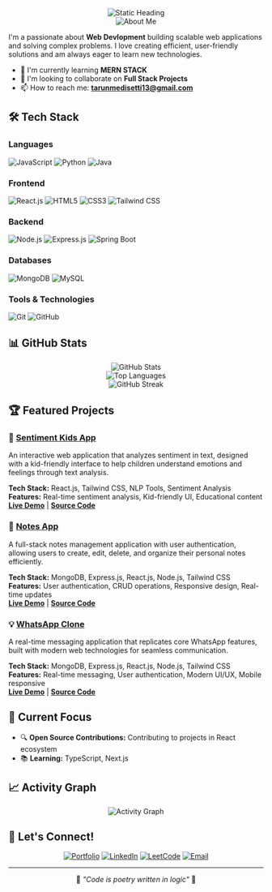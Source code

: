 <div align="center">
  <img src="https://readme-typing-svg.herokuapp.com?font=Fira+Code&size=32&duration=1&pause=999999&color=2E86AB&center=true&vCenter=true&width=800&lines=Hey+%2C+Developers,+I'm+Tarun+Medisetti+%F0%9F%91%8B" alt="Static Heading" />
</div>

<div align="center">
  <img src="https://readme-typing-svg.herokuapp.com?font=Arial&size=24&duration=1&pause=999999&color=FF6B6B&center=true&vCenter=true&width=435&lines=🚀+About+Me" alt="About Me" />
</div>

I'm a passionate about **Web Devlopment** building scalable web applications and solving complex problems. I love creating efficient, user-friendly solutions and am always eager to learn new technologies.

- 🌱 I'm currently learning **MERN STACK**
- 👯 I'm looking to collaborate on **Full Stack Projects**
- 📫 How to reach me: **tarunmedisetti13@gmail.com**

## 🛠️ Tech Stack

### Languages
![JavaScript](https://img.shields.io/badge/-JavaScript-F7DF1E?style=flat-square&logo=javascript&logoColor=black)
![Python](https://img.shields.io/badge/-Python-3776AB?style=flat-square&logo=python&logoColor=white)
![Java](https://img.shields.io/badge/-Java-007396?style=flat-square&logo=openjdk&logoColor=white)
### Frontend
![React.js](https://img.shields.io/badge/-React-61DAFB?style=flat-square&logo=react&logoColor=black)
![HTML5](https://img.shields.io/badge/-HTML5-E34F26?style=flat-square&logo=html5&logoColor=white)
![CSS3](https://img.shields.io/badge/-CSS3-1572B6?style=flat-square&logo=css&logoColor=white)
![Tailwind CSS](https://img.shields.io/badge/-Tailwind%20CSS-38B2AC?style=flat-square&logo=tailwindcss&logoColor=white)
### Backend
![Node.js](https://img.shields.io/badge/-Node.js-339933?style=flat-square&logo=node.js&logoColor=white)
![Express.js](https://img.shields.io/badge/-Express.js-000000?style=flat-square&logo=express&logoColor=white)
![Spring Boot](https://img.shields.io/badge/-Spring%20Boot-6DB33F?style=flat-square&logo=spring-boot&logoColor=white)

### Databases
![MongoDB](https://img.shields.io/badge/-MongoDB-47A248?style=flat-square&logo=mongodb&logoColor=white)
![MySQL](https://img.shields.io/badge/-MySQL-4479A1?style=flat-square&logo=mysql&logoColor=white)

### Tools & Technologies
![Git](https://img.shields.io/badge/-Git-F05032?style=flat-square&logo=git&logoColor=white)
![GitHub](https://img.shields.io/badge/-GitHub-181717?style=flat-square&logo=github&logoColor=white)

## 📊 GitHub Stats

<div align="center">
  <img src="https://github-readme-stats.vercel.app/api?username=tarunmedisetti13&show_icons=true&theme=radical&count_private=true" alt="GitHub Stats" />
</div>

<div align="center">
  <img src="https://github-readme-stats.vercel.app/api/top-langs/?username=tarunmedisetti13&layout=compact&theme=radical" alt="Top Languages" />
</div>

<div align="center">
  <img src="https://github-readme-streak-stats.herokuapp.com/?user=tarunmedisetti13&theme=radical" alt="GitHub Streak" />
</div>

## 🏆 Featured Projects

### 🌟 [Sentiment Kids App](https://github.com/tarunmedisetti13/sentiment-kids-app)
An interactive web application that analyzes sentiment in text, designed with a kid-friendly interface to help children understand emotions and feelings through text analysis.

**Tech Stack:** React.js, Tailwind CSS, NLP Tools, Sentiment Analysis  
**Features:** Real-time sentiment analysis, Kid-friendly UI, Educational content  
**[Live Demo](https://sentiment-kids-app.netlify.app/)** | **[Source Code](https://github.com/tarunmedisetti13/sentiment-kids-app)**

### 🚀 [Notes App](https://github.com/tarunmedisetti13/notes-app-mern)
A full-stack notes management application with user authentication, allowing users to create, edit, delete, and organize their personal notes efficiently.

**Tech Stack:** MongoDB, Express.js, React.js, Node.js, Tailwind CSS  
**Features:** User authentication, CRUD operations, Responsive design, Real-time updates  
**[Live Demo](https://notes-highway-delite.netlify.app/)** | **[Source Code](https://github.com/tarunmedisetti13/notes-app-mern)**

### 💡 [WhatsApp Clone](https://github.com/tarunmedisetti13/whatsapp-clone)
A real-time messaging application that replicates core WhatsApp features, built with modern web technologies for seamless communication.

**Tech Stack:** MongoDB, Express.js, React.js, Node.js, Tailwind CSS  
**Features:** Real-time messaging, User authentication, Modern UI/UX, Mobile responsive  
**[Live Demo](https://rapidquest-tarun.netlify.app/)** | **[Source Code](https://github.com/tarunmedisetti13/whatsapp-clone)**

## 🎯 Current Focus
- 🔍 **Open Source Contributions:** Contributing to projects in React ecosystem
- 📚 **Learning:** TypeScript, Next.js

## 📈 Activity Graph
<div align="center">
  <img src="https://github-readme-activity-graph.vercel.app/graph?username=tarunmedisetti13&bg_color=0d1117&color=ffffff&line=00ff88&point=ffffff&area=true&hide_border=true" alt="Activity Graph" />
</div>


## 🤝 Let's Connect!

<div align="center">

[![Portfolio](https://img.shields.io/badge/-Portfolio-000000?style=for-the-badge&logo=react&logoColor=white)](https://tarunmedisetti-portfolio.netlify.app/)
[![LinkedIn](https://img.shields.io/badge/-LinkedIn-0077B5?style=for-the-badge&logo=linkedin&logoColor=white)](https://www.linkedin.com/in/tarun-medisetti/)
[![LeetCode](https://img.shields.io/badge/-LeetCode-FFA116?style=for-the-badge&logo=leetcode&logoColor=black)](https://leetcode.com/u/tarun_medisetti)
[![Email](https://img.shields.io/badge/-Email-D14836?style=for-the-badge&logo=gmail&logoColor=white)](mailto:tarunmedisetti13@gmail.com)

</div>

---

<div align="center">
  💫 <em>"Code is poetry written in logic"</em> 💫
</div>
